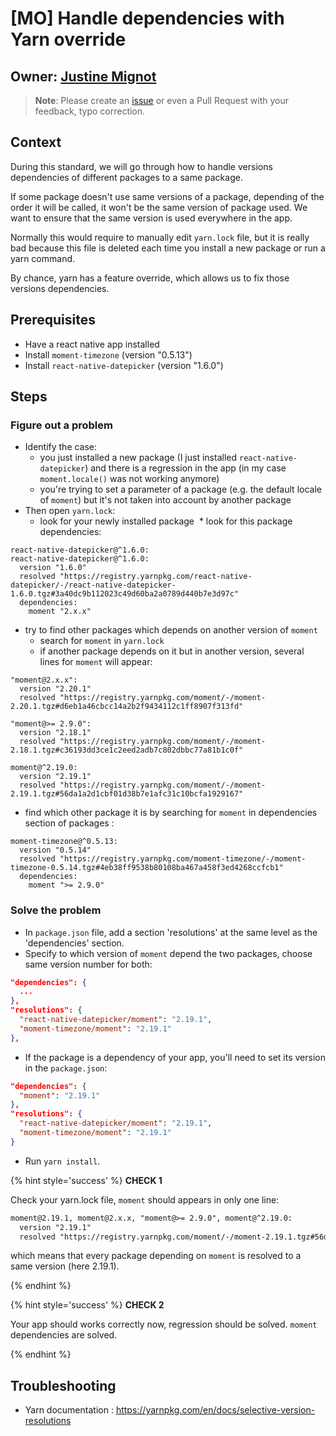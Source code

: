 # [MO] Handle dependencies with Yarn override

## Owner: [Justine Mignot](https://github.com/justinemignot)

> **Note**: Please create an [issue](https://github.com/bamlab/dev-standards/issues/new) or even a Pull Request with your feedback, typo correction.

## Context

During this standard, we will go through how to handle versions dependencies of different packages to a same package.

If some package doesn't use same versions of a package, depending of the order it will be called, it won't be the same version of package used.
We want to ensure that the same version is used everywhere in the app.

Normally this would require to manually edit `yarn.lock` file, but it is really bad because this file is deleted each time you install a new package or run a yarn command.

By chance, yarn has a feature override, which allows us to fix those versions dependencies.

## Prerequisites

* Have a react native app installed
* Install `moment-timezone` (version "0.5.13")
* Install `react-native-datepicker` (version "1.6.0")

## Steps

### Figure out a problem

* Identify the case:
  * you just installed a new package (I just installed `react-native-datepicker`) and there is a regression in the app (in my case `moment.locale()` was not working anymore)
  * you're trying to set a parameter of a package (e.g. the default locale of `moment`) but it's not taken into account by another package
* Then open `yarn.lock`:
  * look for your newly installed package
     \* look for this package dependencies:

```
react-native-datepicker@^1.6.0:
react-native-datepicker@^1.6.0:
  version "1.6.0"
  resolved "https://registry.yarnpkg.com/react-native-datepicker/-/react-native-datepicker-1.6.0.tgz#3a40dc9b112023c49d60ba2a0789d440b7e3d97c"
  dependencies:
    moment "2.x.x"
```

* try to find other packages which depends on another version of `moment`
  * search for `moment` in `yarn.lock`
  * if another package depends on it but in another version, several lines for `moment` will appear:

```
"moment@2.x.x":
  version "2.20.1"
  resolved "https://registry.yarnpkg.com/moment/-/moment-2.20.1.tgz#d6eb1a46cbcc14a2b2f9434112c1ff8907f313fd"

"moment@>= 2.9.0":
  version "2.18.1"
  resolved "https://registry.yarnpkg.com/moment/-/moment-2.18.1.tgz#c36193dd3ce1c2eed2adb7c802dbbc77a81b1c0f"

moment@^2.19.0:
  version "2.19.1"
  resolved "https://registry.yarnpkg.com/moment/-/moment-2.19.1.tgz#56da1a2d1cbf01d38b7e1afc31c10bcfa1929167"
```

* find which other package it is by searching for `moment` in dependencies section of packages :

```
moment-timezone@^0.5.13:
  version "0.5.14"
  resolved "https://registry.yarnpkg.com/moment-timezone/-/moment-timezone-0.5.14.tgz#4eb38ff9538b80108ba467a458f3ed4268ccfcb1"
  dependencies:
    moment ">= 2.9.0"
```

### Solve the problem

* In `package.json` file, add a section 'resolutions' at the same level as the 'dependencies' section.
* Specify to which version of `moment` depend the two packages, choose same version number for both:

```json
"dependencies": {
  ...
},
"resolutions": {
  "react-native-datepicker/moment": "2.19.1",
  "moment-timezone/moment": "2.19.1"
},
```

* If the package is a dependency of your app, you'll need to set its version in the `package.json`:

```json
"dependencies": {
  "moment": "2.19.1"
},
"resolutions": {
  "react-native-datepicker/moment": "2.19.1",
  "moment-timezone/moment": "2.19.1"
}
```

* Run `yarn install`.

{% hint style='success' %} **CHECK 1**

Check your yarn.lock file, `moment` should appears in only one line:

```txt
moment@2.19.1, moment@2.x.x, "moment@>= 2.9.0", moment@^2.19.0:
  version "2.19.1"
  resolved "https://registry.yarnpkg.com/moment/-/moment-2.19.1.tgz#56da1a2d1cbf01d38b7e1afc31c10bcfa1929167"
```

which means that every package depending on `moment` is resolved to a same version (here 2.19.1).

{% endhint %}

{% hint style='success' %} **CHECK 2**

Your app should works correctly now, regression should be solved. `moment` dependencies are solved.

{% endhint %}

## Troubleshooting

* Yarn documentation : https://yarnpkg.com/en/docs/selective-version-resolutions
